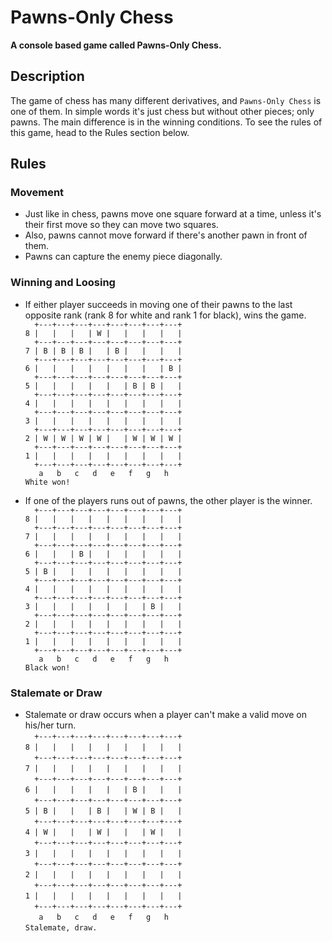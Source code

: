 # Pawns-Only Chess

**A console based game called Pawns-Only Chess.**

## Description

The game of chess has many different derivatives, and `Pawns-Only Chess` is one of them. In simple words it's just chess but without other pieces; only pawns. The main difference is in the winning conditions. To see the rules of this game, head to the Rules section below.

## Rules

### Movement
- Just like in chess, pawns move one square forward at a time, unless it's their first move so they can move two squares.
- Also, pawns cannot move forward if there's another pawn in front of them.
- Pawns can capture the enemy piece diagonally.

### Winning and Loosing
- If either player succeeds in moving one of their pawns to the last opposite rank (rank 8 for white and rank 1 for black), wins the game.<br>
`  +---+---+---+---+---+---+---+---+`<br>
`8 |   |   |   | W |   |   |   |   |`<br>
`  +---+---+---+---+---+---+---+---+`<br>
`7 | B | B | B |   | B |   |   |   |`<br>
`  +---+---+---+---+---+---+---+---+`<br>
`6 |   |   |   |   |   |   |   | B |`<br>
`  +---+---+---+---+---+---+---+---+`<br>
`5 |   |   |   |   |   | B | B |   |`<br>
`  +---+---+---+---+---+---+---+---+`<br>
`4 |   |   |   |   |   |   |   |   |`<br>
`  +---+---+---+---+---+---+---+---+`<br>
`3 |   |   |   |   |   |   |   |   |`<br>
`  +---+---+---+---+---+---+---+---+`<br>
`2 | W | W | W | W |   | W | W | W |`<br>
`  +---+---+---+---+---+---+---+---+`<br>
`1 |   |   |   |   |   |   |   |   |`<br>
`  +---+---+---+---+---+---+---+---+`<br>
`    a   b   c   d   e   f   g   h  `<br>
`White won!`

- If one of the players runs out of pawns, the other player is the winner.<br>
`  +---+---+---+---+---+---+---+---+`<br>
`8 |   |   |   |   |   |   |   |   |`<br>
`  +---+---+---+---+---+---+---+---+`<br>
`7 |   |   |   |   |   |   |   |   |`<br>
`  +---+---+---+---+---+---+---+---+`<br>
`6 |   |   | B |   |   |   |   |   |`<br>
`  +---+---+---+---+---+---+---+---+`<br>
`5 | B |   |   |   |   |   |   |   |`<br>
`  +---+---+---+---+---+---+---+---+`<br>
`4 |   |   |   |   |   |   |   |   |`<br>
`  +---+---+---+---+---+---+---+---+`<br>
`3 |   |   |   |   |   |   | B |   |`<br>
`  +---+---+---+---+---+---+---+---+`<br>
`2 |   |   |   |   |   |   |   |   |`<br>
`  +---+---+---+---+---+---+---+---+`<br>
`1 |   |   |   |   |   |   |   |   |`<br>
`  +---+---+---+---+---+---+---+---+`<br>
`    a   b   c   d   e   f   g   h  `<br>
`Black won!`

### Stalemate or Draw
- Stalemate or draw occurs when a player can't make a valid move on his/her turn.<br>
`  +---+---+---+---+---+---+---+---+`<br>
`8 |   |   |   |   |   |   |   |   |`<br>
`  +---+---+---+---+---+---+---+---+`<br>
`7 |   |   |   |   |   |   |   |   |`<br>
`  +---+---+---+---+---+---+---+---+`<br>
`6 |   |   |   |   |   | B |   |   |`<br>
`  +---+---+---+---+---+---+---+---+`<br>
`5 | B |   |   | B |   | W | B |   |`<br>
`  +---+---+---+---+---+---+---+---+`<br>
`4 | W |   |   | W |   |   | W |   |`<br>
`  +---+---+---+---+---+---+---+---+`<br>
`3 |   |   |   |   |   |   |   |   |`<br>
`  +---+---+---+---+---+---+---+---+`<br>
`2 |   |   |   |   |   |   |   |   |`<br>
`  +---+---+---+---+---+---+---+---+`<br>
`1 |   |   |   |   |   |   |   |   |`<br>
`  +---+---+---+---+---+---+---+---+`<br>
`    a   b   c   d   e   f   g   h  `<br>
`Stalemate, draw.`
